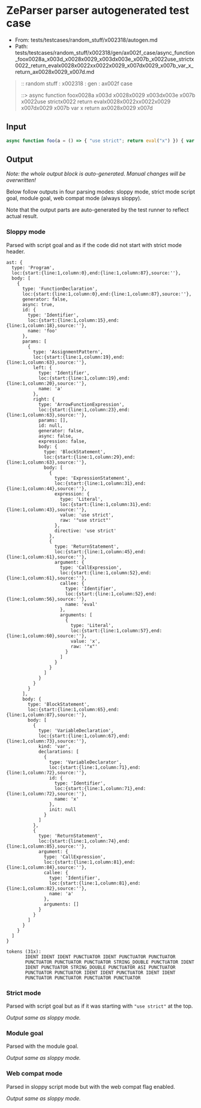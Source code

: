 # ZeParser parser autogenerated test case

- From: tests/testcases/random_stuff/x002318/autogen.md
- Path: tests/testcases/random_stuff/x002318/gen/ax002f_case/async_function_foox0028a_x003d_x0028x0029_x003dx003e_x007b_x0022use_strictx0022_return_evalx0028x0022xx0022x0029_x007dx0029_x007b_var_x_return_ax0028x0029_x007d.md

> :: random stuff : x002318 : gen : ax002f case
>
> ::> async function foox0028a x003d x0028x0029 x003dx003e x007b x0022use strictx0022 return evalx0028x0022xx0022x0029 x007dx0029 x007b var x return ax0028x0029 x007d

## Input


`````js
async function foo(a = () => { "use strict"; return eval("x") }) { var x; return a(); }
`````

## Output

_Note: the whole output block is auto-generated. Manual changes will be overwritten!_

Below follow outputs in four parsing modes: sloppy mode, strict mode script goal, module goal, web compat mode (always sloppy).

Note that the output parts are auto-generated by the test runner to reflect actual result.

### Sloppy mode

Parsed with script goal and as if the code did not start with strict mode header.

`````
ast: {
  type: 'Program',
  loc:{start:{line:1,column:0},end:{line:1,column:87},source:''},
  body: [
    {
      type: 'FunctionDeclaration',
      loc:{start:{line:1,column:0},end:{line:1,column:87},source:''},
      generator: false,
      async: true,
      id: {
        type: 'Identifier',
        loc:{start:{line:1,column:15},end:{line:1,column:18},source:''},
        name: 'foo'
      },
      params: [
        {
          type: 'AssignmentPattern',
          loc:{start:{line:1,column:19},end:{line:1,column:63},source:''},
          left: {
            type: 'Identifier',
            loc:{start:{line:1,column:19},end:{line:1,column:20},source:''},
            name: 'a'
          },
          right: {
            type: 'ArrowFunctionExpression',
            loc:{start:{line:1,column:23},end:{line:1,column:63},source:''},
            params: [],
            id: null,
            generator: false,
            async: false,
            expression: false,
            body: {
              type: 'BlockStatement',
              loc:{start:{line:1,column:29},end:{line:1,column:63},source:''},
              body: [
                {
                  type: 'ExpressionStatement',
                  loc:{start:{line:1,column:31},end:{line:1,column:44},source:''},
                  expression: {
                    type: 'Literal',
                    loc:{start:{line:1,column:31},end:{line:1,column:43},source:''},
                    value: 'use strict',
                    raw: '"use strict"'
                  },
                  directive: 'use strict'
                },
                {
                  type: 'ReturnStatement',
                  loc:{start:{line:1,column:45},end:{line:1,column:61},source:''},
                  argument: {
                    type: 'CallExpression',
                    loc:{start:{line:1,column:52},end:{line:1,column:61},source:''},
                    callee: {
                      type: 'Identifier',
                      loc:{start:{line:1,column:52},end:{line:1,column:56},source:''},
                      name: 'eval'
                    },
                    arguments: [
                      {
                        type: 'Literal',
                        loc:{start:{line:1,column:57},end:{line:1,column:60},source:''},
                        value: 'x',
                        raw: '"x"'
                      }
                    ]
                  }
                }
              ]
            }
          }
        }
      ],
      body: {
        type: 'BlockStatement',
        loc:{start:{line:1,column:65},end:{line:1,column:87},source:''},
        body: [
          {
            type: 'VariableDeclaration',
            loc:{start:{line:1,column:67},end:{line:1,column:73},source:''},
            kind: 'var',
            declarations: [
              {
                type: 'VariableDeclarator',
                loc:{start:{line:1,column:71},end:{line:1,column:72},source:''},
                id: {
                  type: 'Identifier',
                  loc:{start:{line:1,column:71},end:{line:1,column:72},source:''},
                  name: 'x'
                },
                init: null
              }
            ]
          },
          {
            type: 'ReturnStatement',
            loc:{start:{line:1,column:74},end:{line:1,column:85},source:''},
            argument: {
              type: 'CallExpression',
              loc:{start:{line:1,column:81},end:{line:1,column:84},source:''},
              callee: {
                type: 'Identifier',
                loc:{start:{line:1,column:81},end:{line:1,column:82},source:''},
                name: 'a'
              },
              arguments: []
            }
          }
        ]
      }
    }
  ]
}

tokens (31x):
       IDENT IDENT IDENT PUNCTUATOR IDENT PUNCTUATOR PUNCTUATOR
       PUNCTUATOR PUNCTUATOR PUNCTUATOR STRING_DOUBLE PUNCTUATOR IDENT
       IDENT PUNCTUATOR STRING_DOUBLE PUNCTUATOR ASI PUNCTUATOR
       PUNCTUATOR PUNCTUATOR IDENT IDENT PUNCTUATOR IDENT IDENT
       PUNCTUATOR PUNCTUATOR PUNCTUATOR PUNCTUATOR
`````

### Strict mode

Parsed with script goal but as if it was starting with `"use strict"` at the top.

_Output same as sloppy mode._

### Module goal

Parsed with the module goal.

_Output same as sloppy mode._

### Web compat mode

Parsed in sloppy script mode but with the web compat flag enabled.

_Output same as sloppy mode._
